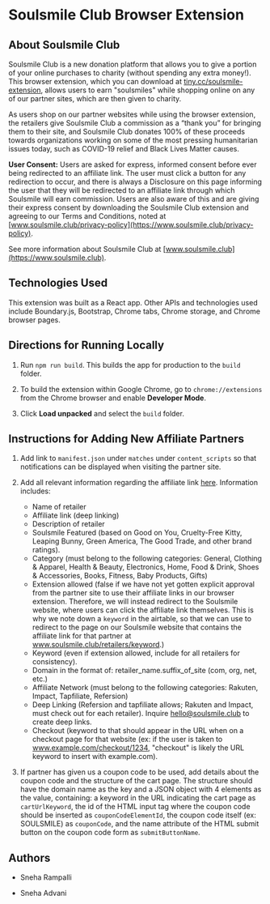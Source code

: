 # Soulsmile Club Browser Extension

## About Soulsmile Club

Soulsmile Club is a new donation platform that allows you to give a portion of your online purchases to charity (without spending any extra money!). This browser extension, which you can download at [tiny.cc/soulsmile-extension](http://tiny.cc/soulsmile-extension), allows users to earn "soulsmiles" while shopping online on any of our partner sites, which are then given to charity.

As users shop on our partner websites while using the browser extension, the retailers give Soulsmile Club a commission as a “thank you” for bringing them to their site, and Soulsmile Club donates 100% of these proceeds towards organizations working on some of the most pressing humanitarian issues today, such as COVID-19 relief and Black Lives Matter causes.

**User Consent:** Users are asked for express, informed consent before ever being redirected to an affiliate link. The user must click a button for any redirection to occur, and there is always a Disclosure on this page informing the user that they will be redirected to an affiliate link through which Soulsmile will earn commission. Users are also aware of this and are giving their express consent by downloading the Soulsmile Club extension and agreeing to our Terms and Conditions, noted at [www.soulsmile.club/privacy-policy](https://www.soulsmile.club/privacy-policy).

See more information about Soulsmile Club at [www.soulsmile.club](https://www.soulsmile.club).

## Technologies Used

This extension was built as a React app. Other APIs and technologies used include Boundary.js, Bootstrap, Chrome tabs, Chrome storage, and Chrome browser pages.

## Directions for Running Locally

1. Run `npm run build`. This builds the app for production to the `build` folder.

2. To build the extension within Google Chrome, go to `chrome://extensions` from the Chrome browser and enable **Developer Mode**.

3. Click **Load unpacked** and select the `build` folder.

## Instructions for Adding New Affiliate Partners

1. Add link to `manifest.json` under `matches` under `content_scripts` so that notifications can be displayed when visiting the partner site.

2. Add all relevant information regarding the affiliate link [here](https://airtable.com/tblccUg3BaGsod9ci/viwBgOlpm6hbTYkEe?blocks=hide). Information includes:
     * Name of retailer
     * Affiliate link (deep linking)
     * Description of retailer
     * Soulsmile Featured (based on Good on You, Cruelty-Free Kitty, Leaping Bunny, Green America, The Good Trade, and other brand ratings).
     * Category (must belong to the following categories: General, Clothing & Apparel, Health & Beauty, Electronics, Home, Food & Drink, Shoes & Accessories, Books, Fitness, Baby Products, Gifts)
     * Extension allowed (false if we have not yet gotten explicit approval from the partner site to use their affiliate links in our browser extension. Therefore, we will instead redirect to the Soulsmile website, where users can click the affiliate link themselves. This is why we note down a `keyword` in the airtable, so that we can use to redirect to the page on our Soulsmile website that contains the affiliate link for that partner at www.soulsmile.club/retailers/keyword.)
     * Keyword (even if extension allowed, include for all retailers for consistency).
     * Domain in the format of: retailer_name.suffix_of_site (com, org, net, etc.)
     * Affiliate Network (must belong to the following categories: Rakuten, Impact, Tapfiliate, Refersion)
     * Deep Linking (Refersion and tapfiliate allows; Rakuten and Impact, must check out for each retailer). Inquire hello@soulsmile.club to create deep links.
     * Checkout (keyword to that should appear in the URL when on a checkout page for that website (ex: if the user is taken to www.example.com/checkout/1234, "checkout" is likely the URL keyword to insert with example.com).
     
3. If partner has given us a coupon code to be used, add details about the coupon code and the structure of the cart page. The structure should have the domain name as the key and a JSON object with 4 elements as the value, containing: a keyword in the URL indicating the cart page as `cartUrlKeyword`, the id of the HTML input tag where the coupon code should be inserted as `couponCodeElementId`, the coupon code itself (ex: SOULSMILE) as `couponCode`, and the name attribute of the HTML submit button on the coupon code form as `submitButtonName`.

## Authors

* Sneha Rampalli

* Sneha Advani
